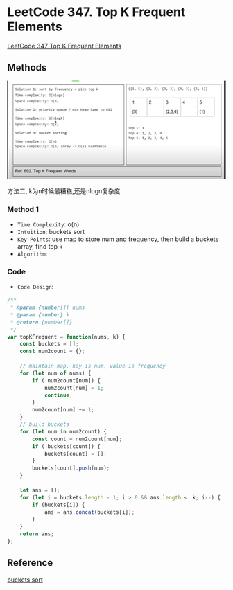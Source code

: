 # LeetCode 347. Top K Frequent Elements

[LeetCode 347  Top K Frequent Elements](https://leetcode.com/problems/top-k-frequent-elements/)

## Methods

![3](../Image/3.png)

方法二, k为n时候最糟糕,还是nlogn复杂度

### Method 1

* `Time Complexity`: o(n)
* `Intuition`: buckets sort
* `Key Points`: use map to store num and frequency, then build a buckets array, find top k
* `Algorithm`:

### Code

* `Code Design`:

```javascript
/**
 * @param {number[]} nums
 * @param {number} k
 * @return {number[]}
 */
var topKFrequent = function(nums, k) {
    const buckets = [];
    const num2count = {};

    // maintain map, key is num, value is frequency
    for (let num of nums) {
        if (!num2count[num]) {
            num2count[num] = 1;
            continue;
        }
        num2count[num] += 1;
    }
    // build buckets
    for (let num in num2count) {
        const count = num2count[num];
        if (!buckets[count]) {
            buckets[count] = [];
        }
        buckets[count].push(num);
    }

    let ans = [];
    for (let i = buckets.length - 1; i > 0 && ans.length <　k; i--) {
        if (buckets[i]) {
            ans = ans.concat(buckets[i]);
        }
    }
    return ans;
};

```

## Reference

[buckets sort](https://www.youtube.com/watch?v=lm6pBga98-w)